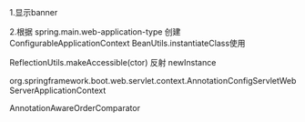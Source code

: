 1.显示banner

2.根据 spring.main.web-application-type  创建 ConfigurableApplicationContext  BeanUtils.instantiateClass使用


ReflectionUtils.makeAccessible(ctor)   反射 newInstance


org.springframework.boot.web.servlet.context.AnnotationConfigServletWebServerApplicationContext

AnnotationAwareOrderComparator


